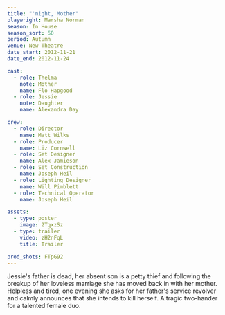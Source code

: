 ```yaml
---
title: "'night, Mother"
playwright: Marsha Norman
season: In House
season_sort: 60
period: Autumn
venue: New Theatre
date_start: 2012-11-21
date_end: 2012-11-24

cast:
  - role: Thelma
    note: Mother
    name: Flo Hapgood
  - role: Jessie
    note: Daughter
    name: Alexandra Day

crew:
  - role: Director
    name: Matt Wilks
  - role: Producer
    name: Liz Cornwell
  - role: Set Designer
    name: Alex Jamieson
  - role: Set Construction
    name: Joseph Heil
  - role: Lighting Designer
    name: Will Pimblett
  - role: Technical Operator
    name: Joseph Heil

assets:
  - type: poster
    image: 2TqxzSz
  - type: trailer
    video: zH2nFqL
    title: Trailer

prod_shots: FTpG92
---
```


Jessie's father is dead, her absent son is a petty thief and following the breakup of her loveless marriage she has moved back in with her mother. Helpless and tired, one evening she asks for her father's service revolver and calmly announces that she intends to kill herself. A tragic two-hander for a talented female duo.
